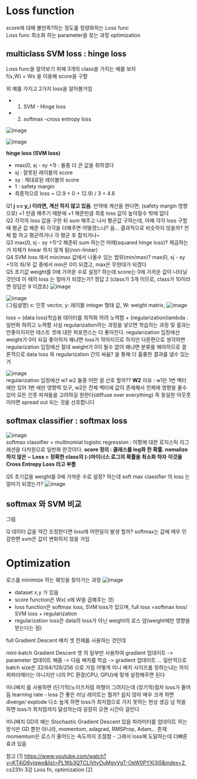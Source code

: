 # Loss function 
score에 대해 불만족?하는 정도를 정량화하는 Loss func   
Loss func 최소화 하는 parameter을 찾는 과정 optimization  

## multiclass SVM loss : hinge loss
Loss func을 알아보기 위해 3개의 class을 가지는 예를 보자  
f(x,W) = Wx 을 이용해 score을 구함  
  
위 예를 가지고 2가지 loss을 알아볼거임  
- 1. SVM - Hinge loss
- 2. softmax -cross entropy loss
  
  
![image](https://user-images.githubusercontent.com/56099627/70791748-078dd380-1ddb-11ea-91ac-d07b1625ffa7.png)  
  
![image](https://user-images.githubusercontent.com/56099627/70791913-723f0f00-1ddb-11ea-92a7-7b7bb4958f53.png)  
  
**hinge loss (SVM loss)**  
- max(0, sj - sy +1) : 둘중 더 큰 값을 취하겠다  
- sj : 잘못된 레이블의 score   
- sy : 제대로된 레이블의 score  
- 1 : safety margin   
- 최종적으로 loss = (2.9 + 0 + 12.9) / 3 = 4.6  
  
Q1 **j == y_i 이라면, 계산 하지 않고 있음**. 만약에 계산을 한다면, 
(safety margin 영향 으로) +1 만큼 해주기 때문에 +1 해준만큼 최종 loss 값이 높아질수 밖에 없다  
Q2 각각의 loss 값을 구한 뒤 sum 해주고 나서 평균값 구하는데, 아예 각각 loss 구할때 평균 값 해준 뒤 각각을 더해주면 어떻겠느냐? 음... 결과적으로 비슷하지 않을까? 전체 합 하고 평균하거나 각 평균 후 합치거나~  
Q3 max(0, sj - sy +1)^2 해준뒤 sum 하는건 어때(squared hinge loss)? 제곱하는거 자체가 linear 하지 않게 됨(non-linear)  
Q4 SVM loss 에서 min/max 값에서 나올수 있는 범위(min/max)? max(0, sj - sy +1)의 좌/우 값 중에서 min은 0이 되겠고, max은 무한대가 되겠다  
Q5 초기값 weight를 0에 가까운 수로 설정? 하는데 score는 0에 가까운 값이 나타날것인데 이 때의 loss 는 얼마가 되겠는가?  정답 2 (class가 3개 이므로, class가 10이라면 정답은 9 이겠죠)
 ![image](https://user-images.githubusercontent.com/56099627/70802611-416bd380-1df5-11ea-92f8-ea936c20abae.png)  
   
   
![image](https://user-images.githubusercontent.com/56099627/70793369-7e789b80-1dde-11ea-8391-6c95cb0992fe.png)  
(그림설명) x: 인풋 vector, y: 레이블 integer 형태 값, W: weight matrix, 
![image](https://user-images.githubusercontent.com/56099627/70796501-c51dc400-1de5-11ea-95f3-d586a585277b.png)

loss = (data loss)학습용 데이터를 최적화 하려 노력함 + (regularization)lambda : 일반화 하려고 노력함
사실 regularization하는 과정을 넣으면 학습하는 과정 및 결과는 안좋아지지만 테스트 셋에 대한 퍼포먼스는 더 좋아진다.
regularization 입장에선 weight가 0이 되길 좋아하지 왜냐면 loss가 작아지므로 
하지만 다른편으로 생각하면 regularization 입장에선 절대 weight가 0이 될수 없어 왜냐면 분류를 해야하므로 
결론적으로 data loss 와 regularization 간의 싸움? 을 통해 더 훌륭한 결과를 낼수 있는 거

![image](https://user-images.githubusercontent.com/56099627/70795267-c1d50900-1de2-11ea-9f6a-c99d2ec4825f.png)  
regularization 입장에선 w1 w2 둘중 어떤 걸 선호 할까?? **W2**
이유 : w1은 1번 벡터에만 있어 1번 에만 영향력 있구, w2은 전체 벡터에 값이 존재해서 전체에 영향을 줄수 있어 
모든 인풋 피쳐들을 고려하길 원한다(diffuse over everything)
즉 동일한 아웃풋이라면 spread out 되는 것을 선호합니다

## softmax classifier : softmax loss
![image](https://user-images.githubusercontent.com/56099627/70796052-aa971b00-1de4-11ea-8cb8-4bcb384d1275.png)  
softmax classifier = multinomial logistic regression : 이항에 대한 로지스틱 리그레션을 다차원으로 일반화 한것이다.
**score 정의 : 클래스를 log화 한 확률. nomalize 하지 않은 ~**
**Loss = 정확한 class의 (-)마이너스 로그의 확률을 최소화 하자**
**이것을 Cross Entropy Loss 라고 부름**

Q5 초기값을 weight를 0에 가까운 수로 설정? 하는데 soft max classifier 의 loss 는 얼마가 되겠는가?
![image](https://user-images.githubusercontent.com/56099627/70796849-8f2d0f80-1de6-11ea-9cc2-a4368d459118.png) 

## softmax 와 SVM 비교

그림

Q 데이터 값을 약간 조정한다면 loss에 어떤일이 발생 할까?
softmax는 값에 매우 민감한편 svm은 값이 변화하지 않을 거임

# Optimization
로스를 minimize 하는 웨잇을 찾아가는 과정
![image](https://user-images.githubusercontent.com/56099627/70798092-635f5900-1de9-11ea-923a-8ab031b3e55a.png)  
- dataset x,y 가 있음
- score function은 Wx( x에 W을 곱해주는 것)
- loss function은 softmax loss, SVM loss가 있으며, full loss =softmax loss/ SVM loss + regularization
- regularization loss은 data의 loss가 아닌 weight의 로스 얌(weight에만 영향을 받는다는 점)

full Gradient Descent
배치 셋 전체를 사용하는 것인데

mini-batch Gradient Descent 
셋 의 일부만 사용하여 gradient 업데이트 -> parameter 업데이트 해줌 -> 다음 배치를 학습 -> gradient 업데이트 ...
일반적으로 batch size은 32/64/128/256 으로 가짐 
어떻게 미니 배치 사이즈를 정하는냐는 하이퍼파라메터는 아니지만 나의 PC 환경(CPU, GPU)에 맞게 설정해주면 된다

미니배치 를 사용하면 (단기적)노이즈처럼 파형이 그려지는데 (장기적)점차 loss가 줄어듬
learning rate - loss 간 좋은 러닝 레이트는 뭘까? 쉽지 않아
매우 크게 하면 diverge/ explode
다소 높게 하면 loss가 최저점으로 가지 못하는 현상 생김
넘 작을 하면 loss가 최저점까지 달성하는데 굉장히 오랜 시간이 걸린다

미니배치 GD의 예는 Stochastic Gradient Descent 있음
파라미터를 업데이트 하는 방식은 GD 뿐만 아니라, momentum, adagrad, RMSProp, Adam,.. 존재
momemtum은 로스가 줄어드는 속도까지 조절함 - 그래서 loss에 도달하는데 더빠른 효과 있음



참고
[1] https://www.youtube.com/watch?v=KT4iD6yiqwo&list=PL1Kb3QTCLIVtyOuMgyVgT-OeW0PYXl3j5&index=2, cs231n 3강 Loss fn, optimization
[2] 
